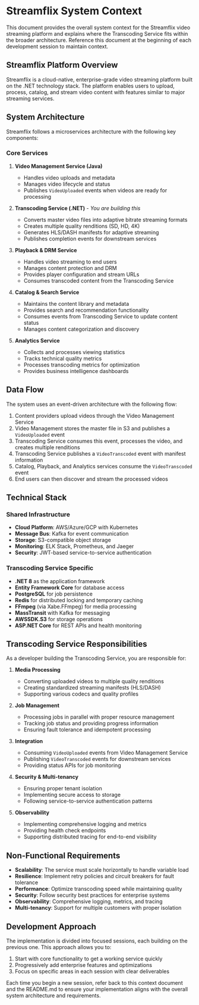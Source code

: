 # Streamflix System Context

This document provides the overall system context for the Streamflix video streaming platform and explains where the Transcoding Service fits within the broader architecture. Reference this document at the beginning of each development session to maintain context.

## Streamflix Platform Overview

Streamflix is a cloud-native, enterprise-grade video streaming platform built on the .NET technology stack. The platform enables users to upload, process, catalog, and stream video content with features similar to major streaming services.

## System Architecture

Streamflix follows a microservices architecture with the following key components:

### Core Services

1. **Video Management Service (Java)**

   - Handles video uploads and metadata
   - Manages video lifecycle and status
   - Publishes `VideoUploaded` events when videos are ready for processing

2. **Transcoding Service (.NET)** - _You are building this_

   - Converts master video files into adaptive bitrate streaming formats
   - Creates multiple quality renditions (SD, HD, 4K)
   - Generates HLS/DASH manifests for adaptive streaming
   - Publishes completion events for downstream services

3. **Playback & DRM Service**

   - Handles video streaming to end users
   - Manages content protection and DRM
   - Provides player configuration and stream URLs
   - Consumes transcoded content from the Transcoding Service

4. **Catalog & Search Service**

   - Maintains the content library and metadata
   - Provides search and recommendation functionality
   - Consumes events from Transcoding Service to update content status
   - Manages content categorization and discovery

5. **Analytics Service**
   - Collects and processes viewing statistics
   - Tracks technical quality metrics
   - Processes transcoding metrics for optimization
   - Provides business intelligence dashboards

## Data Flow

The system uses an event-driven architecture with the following flow:

1. Content providers upload videos through the Video Management Service
2. Video Management stores the master file in S3 and publishes a `VideoUploaded` event
3. Transcoding Service consumes this event, processes the video, and creates multiple renditions
4. Transcoding Service publishes a `VideoTranscoded` event with manifest information
5. Catalog, Playback, and Analytics services consume the `VideoTranscoded` event
6. End users can then discover and stream the processed videos

## Technical Stack

### Shared Infrastructure

- **Cloud Platform**: AWS/Azure/GCP with Kubernetes
- **Message Bus**: Kafka for event communication
- **Storage**: S3-compatible object storage
- **Monitoring**: ELK Stack, Prometheus, and Jaeger
- **Security**: JWT-based service-to-service authentication

### Transcoding Service Specific

- **.NET 8** as the application framework
- **Entity Framework Core** for database access
- **PostgreSQL** for job persistence
- **Redis** for distributed locking and temporary caching
- **FFmpeg** (via Xabe.FFmpeg) for media processing
- **MassTransit** with Kafka for messaging
- **AWSSDK.S3** for storage operations
- **ASP.NET Core** for REST APIs and health monitoring

## Transcoding Service Responsibilities

As a developer building the Transcoding Service, you are responsible for:

1. **Media Processing**

   - Converting uploaded videos to multiple quality renditions
   - Creating standardized streaming manifests (HLS/DASH)
   - Supporting various codecs and quality profiles

2. **Job Management**

   - Processing jobs in parallel with proper resource management
   - Tracking job status and providing progress information
   - Ensuring fault tolerance and idempotent processing

3. **Integration**

   - Consuming `VideoUploaded` events from Video Management Service
   - Publishing `VideoTranscoded` events for downstream services
   - Providing status APIs for job monitoring

4. **Security & Multi-tenancy**

   - Ensuring proper tenant isolation
   - Implementing secure access to storage
   - Following service-to-service authentication patterns

5. **Observability**
   - Implementing comprehensive logging and metrics
   - Providing health check endpoints
   - Supporting distributed tracing for end-to-end visibility

## Non-Functional Requirements

- **Scalability**: The service must scale horizontally to handle variable load
- **Resilience**: Implement retry policies and circuit breakers for fault tolerance
- **Performance**: Optimize transcoding speed while maintaining quality
- **Security**: Follow security best practices for enterprise systems
- **Observability**: Comprehensive logging, metrics, and tracing
- **Multi-tenancy**: Support for multiple customers with proper isolation

## Development Approach

The implementation is divided into focused sessions, each building on the previous one. This approach allows you to:

1. Start with core functionality to get a working service quickly
2. Progressively add enterprise features and optimizations
3. Focus on specific areas in each session with clear deliverables

Each time you begin a new session, refer back to this context document and the README.md to ensure your implementation aligns with the overall system architecture and requirements.
